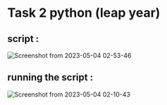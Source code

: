 # Task 2 python (leap year)
## script :
![Screenshot from 2023-05-04 02-53-46](https://user-images.githubusercontent.com/128406458/236075600-35314eb8-f47b-4ca7-82ee-2caab4e59a67.png)

## running the script :
![Screenshot from 2023-05-04 02-10-43](https://user-images.githubusercontent.com/128406458/236071294-99a599ec-9cf3-4c9f-9d2e-19d27f29bfd5.png)

